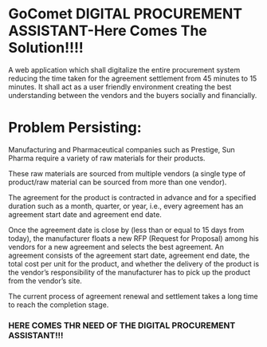 # GoComet DIGITAL PROCUREMENT ASSISTANT-Here Comes The Solution!!!!

A web application which shall digitalize the entire procurement system reducing the time taken for the agreement settlement from 45 minutes to 15 minutes. It shall act as a user friendly environment creating the best understanding between the vendors and the buyers socially and financially.

# Problem Persisting:

Manufacturing and Pharmaceutical companies such as Prestige, Sun Pharma require a variety of raw materials for their products.

These raw materials are sourced from multiple vendors (a single type of product/raw material can be sourced from more than one vendor). 

The agreement for the product is contracted in advance and for a specified duration such as a month, quarter, or year, i.e., every agreement has an agreement start date and agreement end date. 

Once the agreement date is close by (less than or equal to 15 days from today), the manufacturer floats a new RFP (Request for Proposal) among his vendors for a new agreement and selects the best agreement. An agreement consists of the agreement start date, agreement end date, the total cost per unit for the product, and whether the delivery of the product is the vendor’s responsibility of the manufacturer has to pick up the product from the vendor’s site.


The current process of agreement renewal and settlement takes a long time to reach the completion stage.

### HERE COMES THR NEED OF THE DIGITAL PROCUREMENT ASSISTANT!!!
